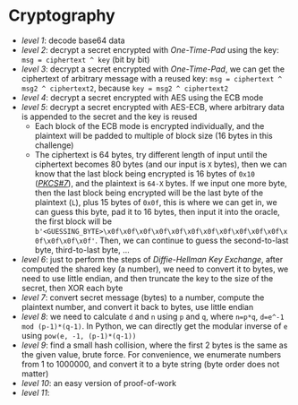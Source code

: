 # Cryptography
- *level 1*: decode base64 data
- *level 2*: decrypt a secret encrypted with *One-Time-Pad* using the key: `msg = ciphertext ^ key` (bit by bit)
- *level 3*: decrypt a secret encrypted with *One-Time-Pad*, we can get the ciphertext of arbitrary message with a reused key: `msg = ciphertext ^ msg2 ^ ciphertext2`, because `key = msg2 ^ ciphertext2`
- *level 4*: decrypt a secret encrypted with AES using the ECB mode
- *level 5*: decrypt a secret encrypted with AES-ECB, where arbitrary data is appended to the secret and the key is reused
    - Each block of the ECB mode is encrypted individually, and the plaintext will be padded to multiple of block size (16 bytes in this challenge)
    - The ciphertext is 64 bytes, try different length of input until the ciphertext becomes 80 bytes (and our input is `X` bytes), then we can know that the last block being encrypted is 16 bytes of `0x10` ([*PKCS#7*](https://en.wikipedia.org/wiki/PKCS_7)), and the plaintext is `64-X` bytes. If we input one more byte, then the last block being encrypted will be the last byte of the plaintext (`L`), plus 15 bytes of `0x0f`, this is where we can get in, we can guess this byte, pad it to 16 bytes, then input it into the oracle, the first block will be `b'<GUESSING_BYTE>\x0f\x0f\x0f\x0f\x0f\x0f\x0f\x0f\x0f\x0f\x0f\x0f\x0f\x0f\x0f'`. Then, we can continue to guess the second-to-last byte, third-to-last byte, ...
- *level 6*: just to perform the steps of *Diffie-Hellman Key Exchange*, after computed the shared key (a number), we need to convert it to bytes, we need to use little endian, and then truncate the key to the size of the secret, then XOR each byte
- *level 7*: convert secret message (bytes) to a number, compute the plaintext number, and convert it back to bytes, use little endian
- *level 8*: we need to calculate `d` and `n` using `p` and `q`, where `n=p*q`, `d=e^-1 mod (p-1)*(q-1)`. In Python, we can directly get the modular inverse of `e` using `pow(e, -1, (p-1)*(q-1))`
- *level 9*: find a small hash collision, where the first 2 bytes is the same as the given value, brute force. For convenience, we enumerate numbers from 1 to 1000000, and convert it to a byte string (byte order does not matter)
- *level 10*: an easy version of proof-of-work
- *level 11*: 